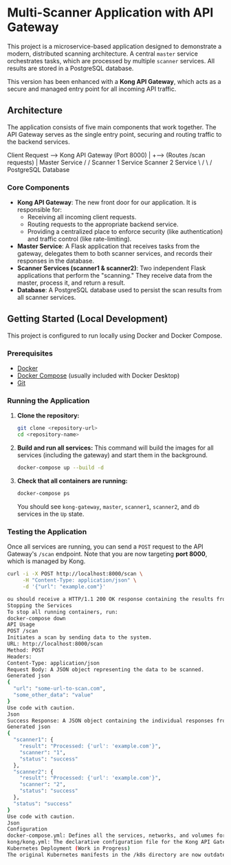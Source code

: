 # Multi-Scanner Application with API Gateway

This project is a microservice-based application designed to demonstrate a modern, distributed scanning architecture. A central `master` service orchestrates tasks, which are processed by multiple `scanner` services. All results are stored in a PostgreSQL database.

This version has been enhanced with a **Kong API Gateway**, which acts as a secure and managed entry point for all incoming API traffic.

## Architecture

The application consists of five main components that work together. The API Gateway serves as the single entry point, securing and routing traffic to the backend services.


Client Request --> Kong API Gateway (Port 8000)
|
+--> (Routes /scan requests)
|
Master Service
/
/
Scanner 1 Service Scanner 2 Service
\ /
\ /
PostgreSQL Database



### Core Components

*   **Kong API Gateway**: The new front door for our application. It is responsible for:
    *   Receiving all incoming client requests.
    *   Routing requests to the appropriate backend service.
    *   Providing a centralized place to enforce security (like authentication) and traffic control (like rate-limiting).
*   **Master Service**: A Flask application that receives tasks from the gateway, delegates them to both scanner services, and records their responses in the database.
*   **Scanner Services (scanner1 & scanner2)**: Two independent Flask applications that perform the "scanning." They receive data from the master, process it, and return a result.
*   **Database**: A PostgreSQL database used to persist the scan results from all scanner services.

## Getting Started (Local Development)

This project is configured to run locally using Docker and Docker Compose.

### Prerequisites

*   [Docker](https://docs.docker.com/get-docker/)
*   [Docker Compose](https://docs.docker.com/compose/install/) (usually included with Docker Desktop)
*   [Git](https://git-scm.com/book/en/v2/Getting-Started-Installing-Git)

### Running the Application

1.  **Clone the repository:**
    ```sh
    git clone <repository-url>
    cd <repository-name>
    ```

2.  **Build and run all services:**
    This command will build the images for all services (including the gateway) and start them in the background.
    ```sh
    docker-compose up --build -d
    ```

3.  **Check that all containers are running:**
    ```sh
    docker-compose ps
    ```
    You should see `kong-gateway`, `master`, `scanner1`, `scanner2`, and `db` services in the `Up` state.

### Testing the Application

Once all services are running, you can send a `POST` request to the API Gateway's `/scan` endpoint. Note that you are now targeting **port 8000**, which is managed by Kong.

```sh
curl -i -X POST http://localhost:8000/scan \
     -H "Content-Type: application/json" \
     -d '{"url": "example.com"}'

ou should receive a HTTP/1.1 200 OK response containing the results from both scanners.
Stopping the Services
To stop all running containers, run:
docker-compose down
API Usage
POST /scan
Initiates a scan by sending data to the system.
URL: http://localhost:8000/scan
Method: POST
Headers:
Content-Type: application/json
Request Body: A JSON object representing the data to be scanned.
Generated json
{
  "url": "some-url-to-scan.com",
  "some_other_data": "value"
}
Use code with caution.
Json
Success Response: A JSON object containing the individual responses from each scanner.
Generated json
{
  "scanner1": {
    "result": "Processed: {'url': 'example.com'}",
    "scanner": "1",
    "status": "success"
  },
  "scanner2": {
    "result": "Processed: {'url': 'example.com'}",
    "scanner": "2",
    "status": "success"
  },
  "status": "success"
}
Use code with caution.
Json
Configuration
docker-compose.yml: Defines all the services, networks, and volumes for the local development environment.
kong/kong.yml: The declarative configuration file for the Kong API Gateway. This file defines the backend services and the routes that map to them.
Kubernetes Deployment (Work in Progress)
The original Kubernetes manifests in the /k8s directory are now outdated. The next phase of this project will involve updating these manifests to deploy the new API Gateway architecture to a Kubernetes cluster. This will include creating new deployment and service files for Kong and updating the master service to use the correct environment variables.
